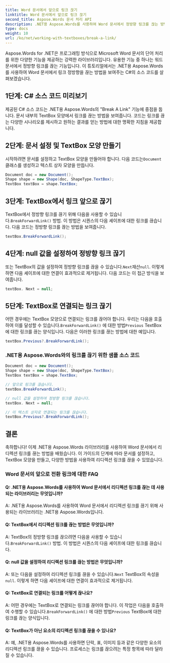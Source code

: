 ```yaml
---
title: Word 문서에서 앞으로 링크 끊기
linktitle: Word 문서에서 앞으로 링크 끊기
second_title: Aspose.Words 문서 처리 API
description: .NET용 Aspose.Words를 사용하여 Word 문서에서 정방향 링크를 끊는 방법을 알아보세요.
type: docs
weight: 10
url: /ko/net/working-with-textboxes/break-a-link/
---
```


Aspose.Words for .NET은 프로그래밍 방식으로 Microsoft Word 문서의 단어 처리를 위한 다양한 기능을 제공하는 강력한 라이브러리입니다. 유용한 기능 중 하나는 워드 문서에서 정방향 링크를 끊는 기능입니다. 이 튜토리얼에서는 .NET용 Aspose.Words를 사용하여 Word 문서에서 링크 정방향을 끊는 방법을 보여주는 C#의 소스 코드를 살펴보겠습니다.

## 1단계: C# 소스 코드 미리보기

제공된 C# 소스 코드는 .NET용 Aspose.Words의 "Break A Link" 기능에 중점을 둡니다. 문서 내부의 TextBox 모양에서 링크를 끊는 방법을 보여줍니다. 코드는 링크를 끊는 다양한 시나리오를 제시하고 원하는 결과를 얻는 방법에 대한 명확한 지침을 제공합니다.

## 2단계: 문서 설정 및 TextBox 모양 만들기

 시작하려면 문서를 설정하고 TextBox 모양을 만들어야 합니다. 다음 코드는`Document` 클래스를 생성하고 텍스트 상자 모양을 만듭니다.

```csharp
Document doc = new Document();
Shape shape = new Shape(doc, ShapeType.TextBox);
TextBox textBox = shape.TextBox;
```

## 3단계: TextBox에서 링크 앞으로 끊기

 TextBox에서 정방향 링크를 끊기 위해 다음을 사용할 수 있습니다.`BreakForwardLink()` 방법. 이 방법은 시퀀스의 다음 셰이프에 대한 링크를 끊습니다. 다음 코드는 정방향 링크를 끊는 방법을 보여줍니다.

```csharp
textBox.BreakForwardLink();
```

## 4단계: null 값을 설정하여 정방향 링크 끊기

 또는 TextBox의 값을 설정하여 정방향 링크를 끊을 수 있습니다.`Next`재산`null`. 이렇게 하면 다음 셰이프에 대한 연결이 효과적으로 제거됩니다. 다음 코드는 이 접근 방식을 보여줍니다.

```csharp
textBox. Next = null;
```

## 5단계: TextBox로 연결되는 링크 끊기

 어떤 경우에는 TextBox 모양으로 연결되는 링크를 끊어야 합니다. 우리는 다음을 호출하여 이를 달성할 수 있습니다.`BreakForwardLink()` 에 대한 방법`Previous` TextBox에 대한 링크를 끊는 양식입니다. 다음은 이러한 링크를 끊는 방법에 대한 예입니다.

```csharp
textBox.Previous?.BreakForwardLink();
```

### .NET용 Aspose.Words와의 링크를 끊기 위한 샘플 소스 코드

```csharp
Document doc = new Document();
Shape shape = new Shape(doc, ShapeType.TextBox);
TextBox textBox = shape.TextBox;

// 앞으로 링크를 끊습니다.
textBox.BreakForwardLink();

// null 값을 설정하여 정방향 링크를 끊습니다.
textBox. Next = null;

// 이 텍스트 상자로 연결되는 링크를 끊습니다.
textBox.Previous?.BreakForwardLink();
```

## 결론

축하합니다! 이제 .NET용 Aspose.Words 라이브러리를 사용하여 Word 문서에서 리디렉션 링크를 끊는 방법을 배웠습니다. 이 가이드의 단계에 따라 문서를 설정하고, TextBox 모양을 만들고, 다양한 방법을 사용하여 리디렉션 링크를 끊을 수 있었습니다.

### Word 문서의 앞으로 전환 링크에 대한 FAQ

#### Q: .NET용 Aspose.Words를 사용하여 Word 문서에서 리디렉션 링크를 끊는 데 사용되는 라이브러리는 무엇입니까?

A: .NET용 Aspose.Words를 사용하여 Word 문서에서 리디렉션 링크를 끊기 위해 사용되는 라이브러리는 .NET용 Aspose.Words입니다.

#### Q: TextBox에서 리디렉션 링크를 끊는 방법은 무엇입니까?

 A: TextBox의 정방향 링크를 끊으려면 다음을 사용할 수 있습니다.`BreakForwardLink()` 방법. 이 방법은 시퀀스의 다음 셰이프에 대한 링크를 끊습니다.

#### Q: null 값을 설정하여 리디렉션 링크를 끊는 방법은 무엇입니까?

A: 또는 다음을 설정하여 리디렉션 링크를 끊을 수 있습니다.`Next` TextBox의 속성을`null`. 이렇게 하면 다음 셰이프에 대한 연결이 효과적으로 제거됩니다.

#### Q: TextBox로 연결되는 링크를 어떻게 끊나요?

 A: 어떤 경우에는 TextBox로 연결되는 링크를 끊어야 합니다. 이 작업은 다음을 호출하여 수행할 수 있습니다.`BreakForwardLink()` 에 대한 방법`Previous` TextBox에 대한 링크를 끊는 양식입니다.

#### Q: TextBox가 아닌 요소의 리디렉션 링크를 끊을 수 있나요?

A: 예, .NET용 Aspose.Words를 사용하면 단락, 표, 이미지 등과 같은 다양한 요소의 리디렉션 링크를 끊을 수 있습니다. 프로세스는 링크를 끊으려는 특정 항목에 따라 달라질 수 있습니다.
